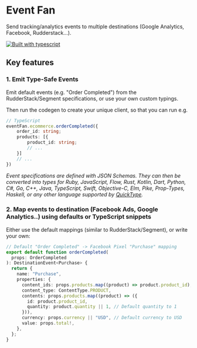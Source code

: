 # Event Fan

Send tracking/analytics events to multiple destinations (Google Analytics, Facebook, Rudderstack...).

[![Built with
typescript](https://badgen.net/badge/icon/typescript?icon=typescript&label)](https://www.typescriptlang.org/)

## Key features

### 1. Emit Type-Safe Events

Emit default events (e.g. "Order Completed") from the
RudderStack/Segment specifications, or use your own custom typings.

Then run the codegen to create your unique client, so that you can run e.g.

```typescript
// TypeScript
eventFan.ecommerce.orderCompleted({
    order_id: string;
    products: [{
        product_id: string;
        // ...
    }]
    // ...
})
```

_Event specifications are defined with JSON Schemas. They can then be converted into types for Ruby, JavaScript, Flow, Rust, Kotlin,
Dart, Python, C#, Go, C++, Java, TypeScript, Swift, Objective-C, Elm, Pike, Prop-Types, Haskell, or any other language
supported by [QuickType](https://github.com/quicktype/quicktype)._

### 2. Map events to destination (Facebook Ads, Google Analytics..) using defaults or TypeScript snippets

Either use the default mappings (similar to RudderStack/Segment), or write your own:

```typescript
// Default "Order Completed" -> Facebook Pixel "Purchase" mapping
export default function orderCompleted(
  props: OrderCompleted
): DestinationEvent<Purchase> {
  return {
    name: "Purchase",
    properties: {
      content_ids: props.products.map((product) => product.product_id),
      content_type: ContentType.PRODUCT,
      contents: props.products.map((product) => ({
        id: product.product_id,
        quantity: product.quantity || 1, // Default quantity to 1
      })),
      currency: props.currency || "USD", // Default currency to USD
      value: props.total!,
    },
  };
}
```
